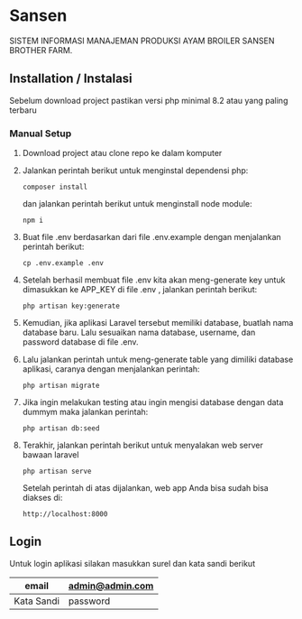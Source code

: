# Sansen

SISTEM INFORMASI MANAJEMAN PRODUKSI AYAM BROILER SANSEN BROTHER FARM.

## Installation / Instalasi

Sebelum download project pastikan versi php minimal 8.2 atau yang paling terbaru

### Manual Setup

1.  Download project atau clone repo ke dalam komputer
2.  Jalankan perintah berikut untuk menginstal dependensi php:
    ```
    composer install
    ```
    dan jalankan perintah berikut untuk menginstall node module:
    ```
    npm i
    ```
3.  Buat file .env berdasarkan dari file .env.example dengan menjalankan perintah berikut:
    ```
    cp .env.example .env
    ```
4.  Setelah berhasil membuat file .env kita akan meng-generate key untuk dimasukkan ke APP_KEY di file .env , jalankan perintah berikut:
    ```
    php artisan key:generate
    ```
5.  Kemudian, jika aplikasi Laravel tersebut memiliki database, buatlah nama database baru. Lalu sesuaikan nama database, username, dan password database di file .env.
6.  Lalu jalankan perintah untuk meng-generate table yang dimiliki database aplikasi, caranya dengan menjalankan perintah:
    ```
    php artisan migrate
    ```
7.  Jika ingin melakukan testing atau ingin mengisi database dengan data dummym maka jalankan perintah:
    ```
    php artisan db:seed
    ```
8.  Terakhir, jalankan perintah berikut untuk menyalakan web server bawaan laravel

    ```
    php artisan serve
    ```

    Setelah perintah di atas dijalankan, web app Anda bisa sudah bisa diakses di:

        http://localhost:8000

## Login

Untuk login aplikasi silakan masukkan surel dan kata sandi berikut

| email      | admin@admin.com |
| ---------- | --------------- |
| Kata Sandi | password        |
